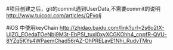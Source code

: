 #项目创建之后，git的commit遇到UserData,不需要commit的说明
http://www.tuicool.com/articles/QFvqIj

#iOS 中使用keyChain
http://zhidao.baidu.com/link?url=2s6o2tX-UIZG_EOedaTOeNbj9M3t-EbPSI_tuxI0xyXCGKOhh4_cppfR-QVU-8YZq5KYs4WPaemChad56rAZ-OhPRELavE1Nhi_RudvTMru